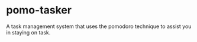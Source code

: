 # pomo-tasker
A task management system that uses the pomodoro technique to assist you in staying on task. 
